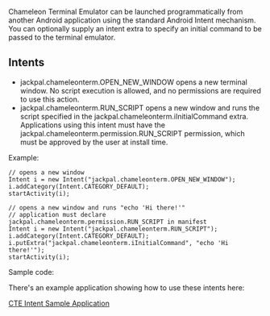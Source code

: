 Chameleon Terminal Emulator can be launched programmatically from another Android application using the standard
Android Intent mechanism. You can optionally supply an intent extra to specify an initial command to
be passed to the terminal emulator.

## Intents

* jackpal.chameleonterm.OPEN_NEW_WINDOW opens a new terminal window.  No
  script execution is allowed, and no permissions are required to use
  this action.
* jackpal.chameleonterm.RUN_SCRIPT opens a new window and runs the script
  specified in the jackpal.chameleonterm.iInitialCommand extra.
  Applications using this intent must have the
  jackpal.chameleonterm.permission.RUN_SCRIPT permission, which must be
  approved by the user at install time.

Example:

    // opens a new window
    Intent i = new Intent("jackpal.chameleonterm.OPEN_NEW_WINDOW");
    i.addCategory(Intent.CATEGORY_DEFAULT);
    startActivity(i);
    
    // opens a new window and runs "echo 'Hi there!'"
    // application must declare jackpal.chameleonterm.permission.RUN_SCRIPT in manifest
    Intent i = new Intent("jackpal.chameleonterm.RUN_SCRIPT");
    i.addCategory(Intent.CATEGORY_DEFAULT);
    i.putExtra("jackpal.chameleonterm.iInitialCommand", "echo 'Hi there!'");
    startActivity(i);

Sample code:

There's an example application showing how to use these intents here:

[CTE Intent Sample Application](https://github.com/jackpal/Android-Terminal-Emulator/tree/master/examples/intents )